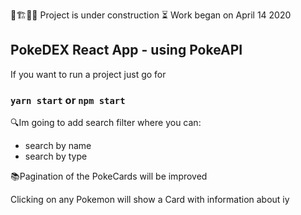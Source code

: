 🚧🏗👷‍♂️ Project is under construction 
⏳ Work began on April 14 2020

## PokeDEX React App - using PokeAPI
If you want to run a project just go for
### `yarn start` or `npm start`

🔍Im going to add search filter where you can:
  - search by name
  - search by type

📚Pagination of the PokeCards will be improved

Clicking on any Pokemon will show a Card with information about iy
